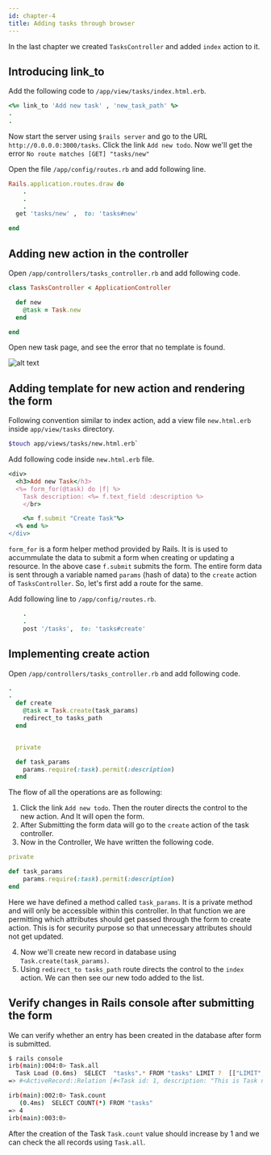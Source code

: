 ```yaml
---
id: chapter-4
title: Adding tasks through browser
---
```


In the last chapter we created `TasksController` and added `index` action to it.

## Introducing link_to

Add the following code to `/app/view/tasks/index.html.erb`.

```ruby
<%= link_to 'Add new task' , 'new_task_path' %>
.
.
```

Now start the server using `$rails server` and go to the URL `http://0.0.0.0:3000/tasks`.
Click the link `Add new todo`.
Now we'll get the error `No route matches [GET] "tasks/new"`

Open the file `/app/config/routes.rb` and add following line.

```ruby
Rails.application.routes.draw do
    .
    .
    .
  get 'tasks/new' ,  to: 'tasks#new'

end

```

## Adding new action in the controller

Open `/app/controllers/tasks_controller.rb`
and add following code.

```ruby
class TasksController < ApplicationController

  def new
    @task = Task.new
  end

end
```

Open new task page, and see the error that no template is found.

![alt text](./../img/templateNewMissingError.png)


## Adding template for new action and rendering the form

Following convention similar to index action,
add a view file `new.html.erb` inside `app/view/tasks` directory.

```bash
$touch app/views/tasks/new.html.erb`
```

Add following code inside `new.html.erb` file.

```ruby
<div>
  <h3>Add new Task</h3>
  <%= form_for(@task) do |f| %>
    Task description: <%= f.text_field :description %>
    </br>

    <%= f.submit "Create Task"%>
  <% end %>
</div>
```

`form_for` is a form helper method provided by Rails.
It is is used to accummulate the data to submit a form
when creating or updating a resource.
In the above case `f.submit` submits the form.
The entire form data is sent through
a variable named `params` (hash of data) to the `create` action of `TasksController`.
So, let's first add a route for the same.

Add following line to `/app/config/routes.rb`.

```ruby
    .
    .
    post '/tasks',  to: 'tasks#create'

```


## Implementing create action

Open `/app/controllers/tasks_controller.rb` and
add following code.

```ruby
.
.
  def create
    @task = Task.create(task_params)
    redirect_to tasks_path
  end


  private

  def task_params
    params.require(:task).permit(:description)
  end

```
The flow of all the operations are as following:

1) Click the link `Add new todo`. Then the router directs the control to the new action. And It will open the form.
2) After Submitting the form data will go to the `create` action of the task controller.
3) Now in the Controller, We have written the following code.

```ruby
private

def task_params
    params.require(:task).permit(:description)
end
```

Here we have defined a method called `task_params`.
It is a private method and will only be accessible within this controller.
In that function we are permitting which attributes should get passed through the form to create action.
This is for security purpose so that unnecessary attributes should not get updated.

4) Now we'll create new record in database using `Task.create(task_params)`.
5) Using `redirect_to tasks_path` route directs the control to the `index` action.
We can then see our new todo added to the list.

## Verify changes in Rails console after submitting the form

We can verify whether an entry has been created in the database after form is submitted.

```bash
$ rails console
irb(main):004:0> Task.all
  Task Load (0.6ms)  SELECT  "tasks".* FROM "tasks" LIMIT ?  [["LIMIT", 11]]
=> #<ActiveRecord::Relation [#<Task id: 1, description: "This is Task no. 1", created_at: "2019-02-05 10:10:08", updated_at: "2019-02-05 10:10:08">, #<Task id: 2, description: "This is Task no. 2", created_at: "2019-02-05 10:10:16", updated_at: "2019-02-05 10:10:16">, #<Task id: 3, description: "This is Task no. 3", created_at: "2019-02-05 10:10:19", updated_at: "2019-02-05 10:10:19">, #<Task id: 4, description: "This is task no. 4", created_at: "2019-02-05 11:36:57", updated_at: "2019-02-05 11:36:57">]>

irb(main):002:0> Task.count
   (0.4ms)  SELECT COUNT(*) FROM "tasks"
=> 4
irb(main):003:0>

```

After the creation of the Task `Task.count` value should increase by 1 and we can check the all records using `Task.all`.
